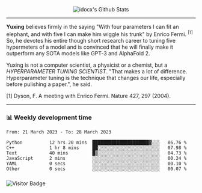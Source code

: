<div align="center">
    <img align="center" src="https://github-readme-stats.vercel.app/api?username=idocx&show_icons=true&count_private=true&hide_border=true" alt="idocx's Github Stats"></img>
</div>

---

**Yuxing** believes firmly in the saying "With four parameters I can fit an elephant, and with five I can make him wiggle his trunk" by Enrico Fermi. <sup>[1]</sup> So, he devotes his entire though short research career to tuning five hypermeters of a model and is convinced that he will finally make it outperform any SOTA models like GPT-3 and AlphaFold 2.

Yuxing is not a computer scientist, a physicist or a chemist, but a *HYPERPARAMETER TUNING SCIENTIST*. "That makes a lot of difference. Hyperparameter tuning is the technique that changes our life, especially before pulishing a paper.", he said.

[1] Dyson, F. A meeting with Enrico Fermi. Nature 427, 297 (2004).


---

### 📊 Weekly development time
<!--START_SECTION:waka-->

```text
From: 21 March 2023 - To: 28 March 2023

Python          12 hrs 20 mins  █████████████████████▓░░░   86.76 %
C++             1 hr 8 mins     ██░░░░░░░░░░░░░░░░░░░░░░░   07.98 %
Text            40 mins         █▒░░░░░░░░░░░░░░░░░░░░░░░   04.73 %
JavaScript      2 mins          ░░░░░░░░░░░░░░░░░░░░░░░░░   00.24 %
YAML            0 secs          ░░░░░░░░░░░░░░░░░░░░░░░░░   00.10 %
Other           0 secs          ░░░░░░░░░░░░░░░░░░░░░░░░░   00.07 %
```

<!--END_SECTION:waka-->

### 

![Visitor Badge](https://visitor-badge.laobi.icu/badge?page_id=idocx.idocx)